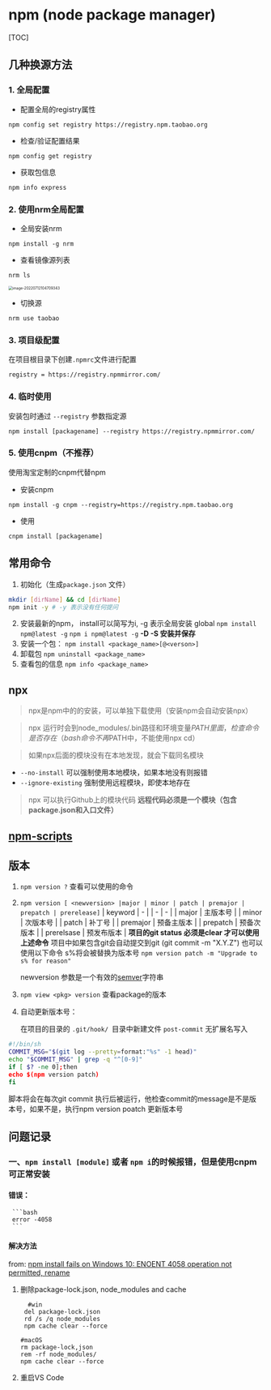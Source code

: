 # npm (node package manager)
[TOC]


## 几种换源方法

### 1. 全局配置

- 配置全局的registry属性

```shell
npm config set registry https://registry.npm.taobao.org
```

- 检查/验证配置结果

```shell
npm config get registry
```

- 获取包信息

```shell
npm info express
```



### 2. 使用nrm全局配置

- 全局安装nrm

```shell
npm install -g nrm
```

- 查看镜像源列表

```shell
nrm ls
```

<img src="../../../../Library/Application Support/typora-user-images/image-20220712104709343.png" alt="image-20220712104709343" style="zoom:50%;" />

- 切换源

```shell
nrm use taobao
```



### 3. 项目级配置

在项目根目录下创建`.npmrc`文件进行配置

```
registry = https://registry.npmmirror.com/
```

### 4. 临时使用

安装包时通过 `--registry` 参数指定源

```shell 
npm install [packagename] --registry https://registry.npmmirror.com/
```

### 5. 使用cnpm（不推荐）

使用淘宝定制的cnpm代替npm

- 安装cnpm

```shell
npm install -g cnpm --registry=https://registry.npm.taobao.org
```

- 使用

```shell
cnpm install [packagename]
```



## 常用命令

1. 初始化（生成`package.json` 文件）

```bash
mkdir [dirName] && cd [dirName]
npm init -y # -y 表示没有任何提问
```
2. 安装最新的npm， install可以简写为i, -g 表示全局安装 global
`npm install npm@latest -g` 
`npm i npm@latest -g`
**-D -S 安装并保存**
3. 安装一个包：
`npm install <package_name>[@<verson>]`
4. 卸载包
`npm uninstall <package_name>`
5. 查看包的信息
`npm info <package_name>`

## npx
> npx是npm中的的安装，可以单独下载使用（安装npm会自动安装npx）

> npx 运行时会到node_modules/.bin路径和环境变量$PATH里面，检查命令是否存在
（bash 命令不再$PATH中，不能使用npx cd）

> 如果npx后面的模块没有在本地发现，就会下载同名模块

- `--no-install` 可以强制使用本地模块，如果本地没有则报错
- `--ignore-existing` 强制使用远程模块，即使本地存在

> npx 可以执行Github上的模块代码 **远程代码必须是一个模块（包含package.json和入口文件）**

## [npm-scripts](https://docs.npmjs.com/misc/scripts)

## 版本
 1. `npm version ?` 查看可以使用的命令

 2. `npm version [ <newversion> |major | minor | patch | premajor | prepatch | prerelease]`
    | keyword | - |
    | - | - |
    | major | 主版本号 |
    | minor | 次版本号 |
    | patch | 补丁号 |
    | premajor | 预备主版本 | 
    | prepatch | 预备次版本 |
    | prerelsase | 预发布版本 |
    **项目的git status 必须是clear 才可以使用上述命令**
    项目中如果包含git会自动提交到git (git commit -m "X.Y.Z")
    也可以使用以下命令 s%将会被替换为版本号
    `npm version patch -m "Upgrade to s% for reason"`

    newversion 参数是一个有效的[semver](https://semver.org/lang/zh-CN/)字符串

  3. `npm view <pkg> version` 查看package的版本 

  4.  自动更新版本号：

      在项目的目录的 `.git/hook/ `目录中新建文件 `post-commit` 无扩展名写入

```bash
#!/bin/sh
COMMIT_MSG="$(git log --pretty=format:"%s" -1 head)"
echo "$COMMIT_MSG" | grep -q "^[0-9]"
if [ $? -ne 0];then
echo $(npm version patch)
fi
```


脚本将会在每次git commit 执行后被运行，他检查commit的message是不是版本号，如果不是，执行npm version poatch 更新版本号

## 问题记录
### 一、`npm install [module]` 或者 `npm i`的时候报错，但是使用cnpm可正常安装
#### 错误：
     ```bash
     error -4058
     ```

#### 解决方法
from: [npm install fails on Windows 10: ENOENT 4058 operation not permitted, rename](https://blog.josequinto.com/2017/06/23/npm-install-fails-on-windows-10-enoent-4058-operation-not-permitted-rename/#Environment)

1. 删除package-lock.json, node_modules and cache
    ```shell 
      #win
     del package-lock.json
     rd /s /q node_modules
     npm cache clear --force
    ```
    ```shell
    #macOS
    rm package-lock,json
    rem -rf node_modules/
    npm cache clear --force
    ```

2. 重启VS Code

